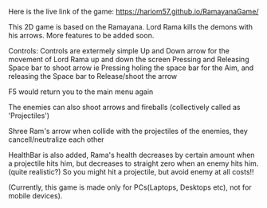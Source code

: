 Here is the live link of the game: https://hariom57.github.io/RamayanaGame/

This 2D game is based on the Ramayana.
Lord Rama kills the demons with his arrows.
More features to be added soon.

Controls:
Controls are extermely simple
Up and Down arrow for the movement of Lord Rama up and down the screen
Pressing and Releasing Space bar to shoot arrow
    ie Pressing holing the space bar for the Aim, and releasing the Space bar to Release/shoot the arrow

F5 would return you to the main menu again


The enemies can also shoot arrows and fireballs (collectively called as 'Projectiles')

Shree Ram's arrow when collide with the projectiles of the enemies, they cancell/neutralize each other


HealthBar is also added, Rama's health decreases by certain amount when a projectile hits him, but decreases to straight zero when an enemy hits him.(quite realistic?)
So you might hit a projectile, but avoid enemy at all costs!!


(Currently, this game is made only for PCs(Laptops, Desktops etc), not for mobile devices).
